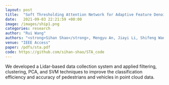 ```yaml
---
layout: post
title:  "Soft Thresholding Attention Network for Adaptive Feature Denoising in SAR Ship Detection"
date:   2021-09-03 22:21:59 +00:00
image: /images/ship1.png
categories: research
author: "Rui Wang"
authors: "<strong>Sihan Shao</strong>, Mengyu An, Jiayi Li, Shifeng Wang & Xiping Xu"
venue: "IEEE Access"
paper: /pdfs/sta.pdf
code: https://github.com/sihan-shao/STA_code
---
```

We developed a Lidar-based data collection system and applied filtering, clustering, PCA, and SVM techniques to improve the classification efficiency and accuracy of pedestrians and vehicles in point cloud data.